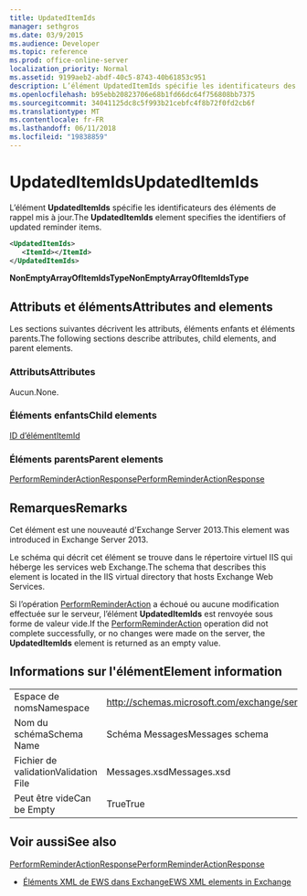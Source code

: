 ```yaml
---
title: UpdatedItemIds
manager: sethgros
ms.date: 03/9/2015
ms.audience: Developer
ms.topic: reference
ms.prod: office-online-server
localization_priority: Normal
ms.assetid: 9199aeb2-abdf-40c5-8743-40b61853c951
description: L’élément UpdatedItemIds spécifie les identificateurs des éléments de rappel mis à jour.
ms.openlocfilehash: b95ebb20823706e68b1fd66dc64f756808bb7375
ms.sourcegitcommit: 34041125dc8c5f993b21cebfc4f8b72f0fd2cb6f
ms.translationtype: MT
ms.contentlocale: fr-FR
ms.lasthandoff: 06/11/2018
ms.locfileid: "19838859"
---
```

# <a name="updateditemids"></a><span data-ttu-id="9c035-103">UpdatedItemIds</span><span class="sxs-lookup"><span data-stu-id="9c035-103">UpdatedItemIds</span></span>

<span data-ttu-id="9c035-104">L’élément **UpdatedItemIds** spécifie les identificateurs des éléments de rappel mis à jour.</span><span class="sxs-lookup"><span data-stu-id="9c035-104">The **UpdatedItemIds** element specifies the identifiers of updated reminder items.</span></span> 
  
```XML
<UpdatedItemIds>
   <ItemId></ItemId>
</UpdatedItemIds>

```

 <span data-ttu-id="9c035-105">**NonEmptyArrayOfItemIdsType**</span><span class="sxs-lookup"><span data-stu-id="9c035-105">**NonEmptyArrayOfItemIdsType**</span></span>
## <a name="attributes-and-elements"></a><span data-ttu-id="9c035-106">Attributs et éléments</span><span class="sxs-lookup"><span data-stu-id="9c035-106">Attributes and elements</span></span>

<span data-ttu-id="9c035-107">Les sections suivantes décrivent les attributs, éléments enfants et éléments parents.</span><span class="sxs-lookup"><span data-stu-id="9c035-107">The following sections describe attributes, child elements, and parent elements.</span></span>
  
### <a name="attributes"></a><span data-ttu-id="9c035-108">Attributs</span><span class="sxs-lookup"><span data-stu-id="9c035-108">Attributes</span></span>

<span data-ttu-id="9c035-109">Aucun.</span><span class="sxs-lookup"><span data-stu-id="9c035-109">None.</span></span>
  
### <a name="child-elements"></a><span data-ttu-id="9c035-110">Éléments enfants</span><span class="sxs-lookup"><span data-stu-id="9c035-110">Child elements</span></span>

[<span data-ttu-id="9c035-111">ID d’élément</span><span class="sxs-lookup"><span data-stu-id="9c035-111">ItemId</span></span>](itemid.md)
  
### <a name="parent-elements"></a><span data-ttu-id="9c035-112">Éléments parents</span><span class="sxs-lookup"><span data-stu-id="9c035-112">Parent elements</span></span>

[<span data-ttu-id="9c035-113">PerformReminderActionResponse</span><span class="sxs-lookup"><span data-stu-id="9c035-113">PerformReminderActionResponse</span></span>](performreminderactionresponse.md)
  
## <a name="remarks"></a><span data-ttu-id="9c035-114">Remarques</span><span class="sxs-lookup"><span data-stu-id="9c035-114">Remarks</span></span>

<span data-ttu-id="9c035-115">Cet élément est une nouveauté d'Exchange Server 2013.</span><span class="sxs-lookup"><span data-stu-id="9c035-115">This element was introduced in Exchange Server 2013.</span></span>
  
<span data-ttu-id="9c035-116">Le schéma qui décrit cet élément se trouve dans le répertoire virtuel IIS qui héberge les services web Exchange.</span><span class="sxs-lookup"><span data-stu-id="9c035-116">The schema that describes this element is located in the IIS virtual directory that hosts Exchange Web Services.</span></span>
  
<span data-ttu-id="9c035-117">Si l’opération [PerformReminderAction](performreminderaction-operation.md) a échoué ou aucune modification effectuée sur le serveur, l’élément **UpdatedItemIds** est renvoyée sous forme de valeur vide.</span><span class="sxs-lookup"><span data-stu-id="9c035-117">If the [PerformReminderAction](performreminderaction-operation.md) operation did not complete successfully, or no changes were made on the server, the **UpdatedItemIds** element is returned as an empty value.</span></span> 
  
## <a name="element-information"></a><span data-ttu-id="9c035-118">Informations sur l'élément</span><span class="sxs-lookup"><span data-stu-id="9c035-118">Element information</span></span>

|||
|:-----|:-----|
|<span data-ttu-id="9c035-119">Espace de noms</span><span class="sxs-lookup"><span data-stu-id="9c035-119">Namespace</span></span>  <br/> |http://schemas.microsoft.com/exchange/services/2006/messages  <br/> |
|<span data-ttu-id="9c035-120">Nom du schéma</span><span class="sxs-lookup"><span data-stu-id="9c035-120">Schema Name</span></span>  <br/> |<span data-ttu-id="9c035-121">Schéma Messages</span><span class="sxs-lookup"><span data-stu-id="9c035-121">Messages schema</span></span>  <br/> |
|<span data-ttu-id="9c035-122">Fichier de validation</span><span class="sxs-lookup"><span data-stu-id="9c035-122">Validation File</span></span>  <br/> |<span data-ttu-id="9c035-123">Messages.xsd</span><span class="sxs-lookup"><span data-stu-id="9c035-123">Messages.xsd</span></span>  <br/> |
|<span data-ttu-id="9c035-124">Peut être vide</span><span class="sxs-lookup"><span data-stu-id="9c035-124">Can be Empty</span></span>  <br/> |<span data-ttu-id="9c035-125">True</span><span class="sxs-lookup"><span data-stu-id="9c035-125">True</span></span>  <br/> |
   
## <a name="see-also"></a><span data-ttu-id="9c035-126">Voir aussi</span><span class="sxs-lookup"><span data-stu-id="9c035-126">See also</span></span>



[<span data-ttu-id="9c035-127">PerformReminderActionResponse</span><span class="sxs-lookup"><span data-stu-id="9c035-127">PerformReminderActionResponse</span></span>](performreminderactionresponse.md)


- [<span data-ttu-id="9c035-128">Éléments XML de EWS dans Exchange</span><span class="sxs-lookup"><span data-stu-id="9c035-128">EWS XML elements in Exchange</span></span>](ews-xml-elements-in-exchange.md)

